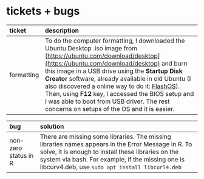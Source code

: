 # tickets + bugs

| ticket | description |
| :--- | :--- |
| formatting | To do the computer formatting, I downloaded the Ubuntu Desktop .iso image from [https://ubuntu.com/download/desktop](https://ubuntu.com/download/desktop) and burn this image in a USB drive using the **Startup Disk Creator** software, already available in old Ubuntu \(I also discovered a online way to do it: [FlashOS](https://www.balena.io/etcher/)\). Then, using **F12** key, I accessed the BIOS setup and I was able to boot from USB driver. The rest concerns on setups of the OS and it is easier. |

| bug | solution |
| :--- | :--- |
| non-zero status in R | There are missing some libraries. The missing libraries names appears in the Error Message in R. To solve, it is enough to install these libraries on the system via bash. For example, if the missing one is libcurv4.deb, use `sudo apt install libcurl4.deb` |

